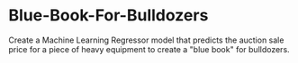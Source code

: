 # Blue-Book-For-Bulldozers
Create a Machine Learning Regressor model that predicts the auction sale price for a piece of heavy equipment to create a "blue book" for bulldozers.
